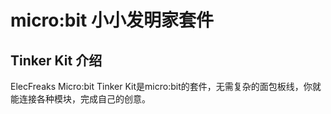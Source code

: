 # micro:bit 小小发明家套件

## Tinker Kit 介绍

ElecFreaks Micro:bit Tinker Kit是micro:bit的套件，无需复杂的面包板线，你就能连接各种模块，完成自己的创意。
